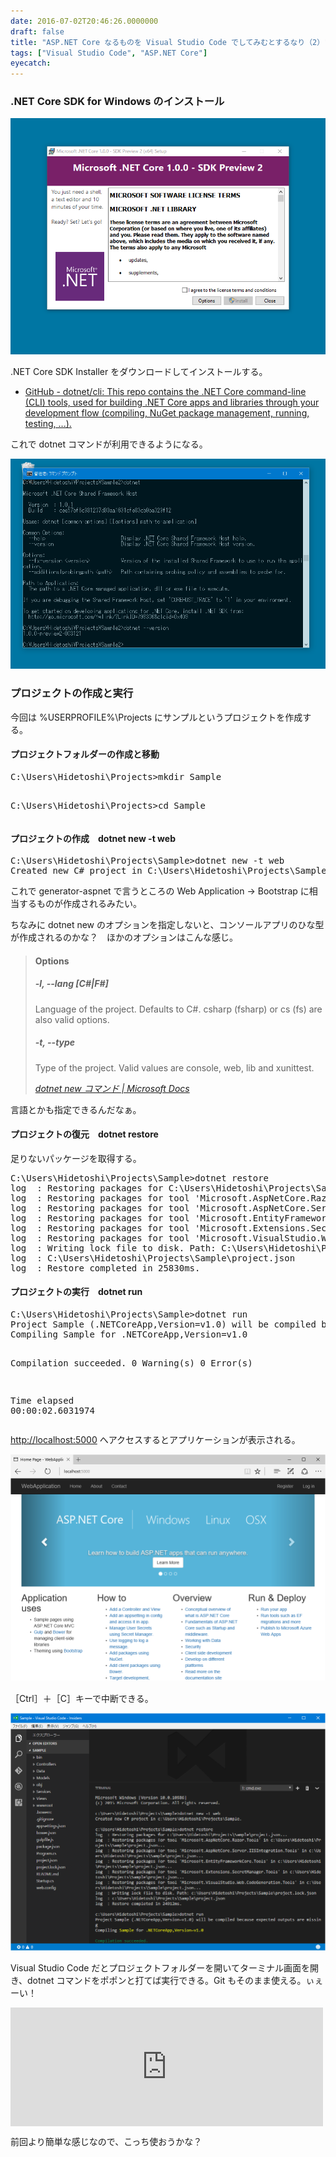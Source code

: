 ```yaml
---
date: 2016-07-02T20:46:26.0000000
draft: false
title: "ASP.NET Core なるものを Visual Studio Code でしてみむとするなり（2）"
tags: ["Visual Studio Code", "ASP.NET Core"]
eyecatch: 
---
```


<div class="section">
<h3>.NET Core SDK for Windows のインストール</h3>
<p><span itemscope itemtype="http://schema.org/Photograph"><img src="20160702200239.png" alt="f:id:daruyanagi:20160702200239p:plain" title="f:id:daruyanagi:20160702200239p:plain" class="hatena-fotolife" itemprop="image"></span></p><p>.NET Core SDK Installer をダウンロードしてインストールする。</p>

<ul>
<li><a href="https://github.com/dotnet/cli">GitHub - dotnet/cli: This repo contains the .NET Core command-line (CLI) tools, used for building .NET Core apps and libraries through your development flow (compiling, NuGet package management, running, testing, ...).</a></li>
</ul><p>これで dotnet コマンドが利用できるようになる。</p><p><span itemscope itemtype="http://schema.org/Photograph"><img src="20160702200540.png" alt="f:id:daruyanagi:20160702200540p:plain" title="f:id:daruyanagi:20160702200540p:plain" class="hatena-fotolife" itemprop="image"></span><br />
</p>

</div>
<div class="section">
<h3>プロジェクトの作成と実行</h3>
<p>今回は %USERPROFILE%\Projects にサンプルというプロジェクトを作成する。</p>

<div class="section">
<h4>プロジェクトフォルダーの作成と移動</h4>
<pre class="code" data-lang="" data-unlink>C:\Users\Hidetoshi\Projects&gt;mkdir Sample

C:\Users\Hidetoshi\Projects&gt;cd Sample</pre>
</div>
<div class="section">
<h4>プロジェクトの作成　dotnet new -t web</h4>
<pre class="code" data-lang="" data-unlink>C:\Users\Hidetoshi\Projects\Sample&gt;dotnet new -t web
Created new C# project in C:\Users\Hidetoshi\Projects\Sample.</pre><p>これで generator-aspnet で言うところの Web Application -> Bootstrap に相当するものが作成されるみたい。</p><p>ちなみに dotnet new のオプションを指定しないと、コンソールアプリのひな型が作成されるのかな？　ほかのオプションはこんな感じ。</p>

<blockquote cite="https://docs.microsoft.com/ja-jp/dotnet/articles/core/tools/dotnet-new">

<div class="section">
<h4>Options</h4>

<div class="section">
<h5>-l, --lang [C#|F#]</h5>
<p>Language of the project. Defaults to C#. csharp (fsharp) or cs (fs) are also valid options.</p>

</div>
<div class="section">
<h5>-t, --type</h5>
<p>Type of the project. Valid values are console, web, lib and xunittest.</p>

</div>
</div>
<cite><a href="https://docs.microsoft.com/ja-jp/dotnet/articles/core/tools/dotnet-new">dotnet new &#x30B3;&#x30DE;&#x30F3;&#x30C9; | Microsoft Docs</a></cite>
</blockquote>
<p>言語とかも指定できるんだなぁ。</p>

</div>
<div class="section">
<h4>プロジェクトの復元　dotnet restore</h4>
<p>足りないパッケージを取得する。</p>
<pre class="code" data-lang="" data-unlink>C:\Users\Hidetoshi\Projects\Sample&gt;dotnet restore
log  : Restoring packages for C:\Users\Hidetoshi\Projects\Sample\project.json...
log  : Restoring packages for tool &#39;Microsoft.AspNetCore.Razor.Tools&#39; in C:\Users\Hidetoshi\Projects\Sample\project.json...
log  : Restoring packages for tool &#39;Microsoft.AspNetCore.Server.IISIntegration.Tools&#39; in C:\Users\Hidetoshi\Projects\Sample\project.json...
log  : Restoring packages for tool &#39;Microsoft.EntityFrameworkCore.Tools&#39; in C:\Users\Hidetoshi\Projects\Sample\project.json...
log  : Restoring packages for tool &#39;Microsoft.Extensions.SecretManager.Tools&#39; in C:\Users\Hidetoshi\Projects\Sample\project.json...
log  : Restoring packages for tool &#39;Microsoft.VisualStudio.Web.CodeGeneration.Tools&#39; in C:\Users\Hidetoshi\Projects\Sample\project.json...
log  : Writing lock file to disk. Path: C:\Users\Hidetoshi\Projects\Sample\project.lock.json
log  : C:\Users\Hidetoshi\Projects\Sample\project.json
log  : Restore completed in 25830ms.</pre>
</div>
<div class="section">
<h4>プロジェクトの実行　dotnet run</h4>
<pre class="code" data-lang="" data-unlink>C:\Users\Hidetoshi\Projects\Sample&gt;dotnet run
Project Sample (.NETCoreApp,Version=v1.0) will be compiled because expected outputs are missing
Compiling Sample for .NETCoreApp,Version=v1.0

Compilation succeeded.
0 Warning(s)
0 Error(s)

Time elapsed 00:00:02.6031974</pre><p><a href="http://localhost:5000">http://localhost:5000</a> へアクセスするとアプリケーションが表示される。</p><p><span itemscope itemtype="http://schema.org/Photograph"><img src="20160702201227.png" alt="f:id:daruyanagi:20160702201227p:plain" title="f:id:daruyanagi:20160702201227p:plain" class="hatena-fotolife" itemprop="image"></span></p><p>［Ctrl］＋［C］キーで中断できる。</p><p><span itemscope itemtype="http://schema.org/Photograph"><img src="20160702204321.png" alt="f:id:daruyanagi:20160702204321p:plain" title="f:id:daruyanagi:20160702204321p:plain" class="hatena-fotolife" itemprop="image"></span></p><p>Visual Studio Code だとプロジェクトフォルダーを開いてターミナル画面を開き、dotnet コマンドをポポンと打てば実行できる。Git もそのまま使える。ぃぇーい！</p><p><iframe src="https://hatenablog-parts.com/embed?url=https%3A%2F%2Fblog.daruyanagi.jp%2Fentry%2F2016%2F07%2F02%2F142117" title="ASP.NET Core なるものを Visual Studio Code でしてみむとするなり - だるろぐ" class="embed-card embed-blogcard" scrolling="no" frameborder="0" style="display: block; width: 100%; height: 190px; max-width: 500px; margin: 10px 0px;"></iframe></p><p>前回より簡単な感じなので、こっち使おうかな？</p>

</div>
</div>